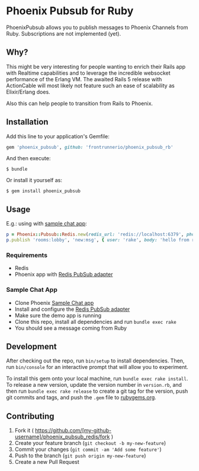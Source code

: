 # Phoenix Pubsub for Ruby

PhoenixPubsub allows you to publish messages to Phoenix Channels from Ruby. Subscriptions are not implemented (yet).

## Why?

This might be very interesting for people wanting to enrich their Rails app with Realtime capabilities and to leverage the incredible websocket performance of the Erlang VM.
The awaited Rails 5 release with ActionCable will most likely not feature such an ease of scalability as Elixir/Erlang does.

Also this can help people to transition from Rails to Phoenix.

## Installation

Add this line to your application's Gemfile:

```ruby
gem 'phoenix_pubsub', github: 'frontrunnerio/phoenix_pubsub_rb'
```

And then execute:

    $ bundle

Or install it yourself as:

    $ gem install phoenix_pubsub

## Usage

E.g.: using with [sample chat app](https://github.com/chrismccord/phoenix_chat_example):

```ruby
p = Phoenix::Pubsub::Redis.new(redis_url: 'redis://localhost:6379', phoenix_class: 'Chat.PubSub')
p.publish 'rooms:lobby', 'new:msg', { user: 'rake', body: 'hello from ruby!' }
```

### Requirements

  - Redis
  - Phoenix app with [Redis PubSub adapter](https://github.com/phoenixframework/phoenix_pubsub_redis)

### Sample Chat App

  - Clone Phoenix [Sample Chat app](https://github.com/chrismccord/phoenix_chat_example)
  - Install and configure the [Redis PubSub adapter](https://github.com/phoenixframework/phoenix_pubsub_redis)
  - Make sure the demo app is running
  - Clone this repo, install all dependencies and run `bundle exec rake`
  - You should see a message coming from Ruby

## Development

After checking out the repo, run `bin/setup` to install dependencies. Then, run `bin/console` for an interactive prompt that will allow you to experiment.

To install this gem onto your local machine, run `bundle exec rake install`. To release a new version, update the version number in `version.rb`, and then run `bundle exec rake release` to create a git tag for the version, push git commits and tags, and push the `.gem` file to [rubygems.org](https://rubygems.org).

## Contributing

1. Fork it ( https://github.com/[my-github-username]/phoenix_pubsub_redis/fork )
2. Create your feature branch (`git checkout -b my-new-feature`)
3. Commit your changes (`git commit -am 'Add some feature'`)
4. Push to the branch (`git push origin my-new-feature`)
5. Create a new Pull Request
